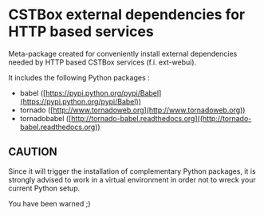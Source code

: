 # CSTBox external dependencies for HTTP based services

Meta-package created for conveniently install external dependencies 
needed by HTTP based CSTBox services (f.i. ext-webui).

It includes the following Python packages :

 - babel ([https://pypi.python.org/pypi/Babel](https://pypi.python.org/pypi/Babel))
 - tornado ([http://www.tornadoweb.org](http://www.tornadoweb.org))
 - tornadobabel ([http://tornado-babel.readthedocs.org]((http://tornado-babel.readthedocs.org))

## CAUTION

Since it will trigger the installation of complementary Python packages, it is strongly 
advised to work in a virtual environment in order not to wreck your current Python setup.

You have been warned ;)
